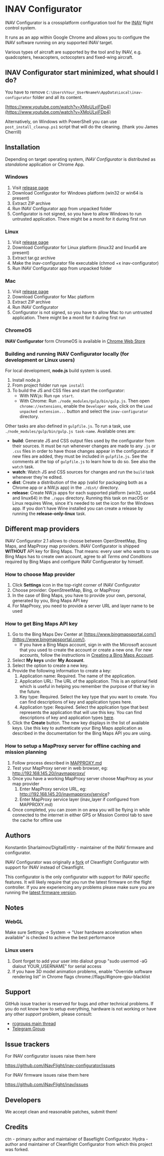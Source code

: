 # INAV Configurator

INAV Configurator is a crossplatform configuration tool for the [INAV](https://github.com/iNavFlight/inav) flight control system.

It runs as an app within Google Chrome and allows you to configure the INAV software running on any supported INAV target.

Various types of aircraft are supported by the tool and by INAV, e.g. quadcopters, hexacopters, octocopters and fixed-wing aircraft.

## INAV Configurator start minimized, what should I do?

You have to remove `C:\Users%Your_UserNname%\AppData\Local\inav-configurator` folder and all its content.

[https://www.youtube.com/watch?v=XMoULyiFDp4](https://www.youtube.com/watch?v=XMoULyiFDp4)

Alternatively, on Windows with PowerShell you can use `post_install_cleanup.ps1` script that will do the cleaning. (thank you James Cherrill)

## Installation

Depending on target operating system, _INAV Configurator_ is distributed as _standalone_ application or Chrome App.

### Windows

1. Visit [release page](https://github.com/iNavFlight/inav-configurator/releases)
1. Download Configurator for Windows platform (win32 or win64 is present)
1. Extract ZIP archive
1. Run INAV Configurator app from unpacked folder
1. Configurator is not signed, so you have to allow Windows to run untrusted application. There might be a monit for it during first run 

### Linux

1. Visit [release page](https://github.com/iNavFlight/inav-configurator/releases)
1. Download Configurator for Linux platform (linux32 and linux64 are present)
1. Extract tar.gz archive
1. Make the inav-configurator file executable (chmod +x inav-configurator)
1. Run INAV Configurator app from unpacked folder

### Mac

1. Visit [release page](https://github.com/iNavFlight/inav-configurator/releases)
1. Download Configurator for Mac platform
1. Extract ZIP archive
1. Run INAV Configurator
1. Configurator is not signed, so you have to allow Mac to run untrusted application. There might be a monit for it during first run 

### ChromeOS

**INAV Configurator** form ChromeOS is available in [Chrome Web Store](https://chrome.google.com/webstore/detail/inav-configurator/fmaidjmgkdkpafmbnmigkpdnpdhopgel)

### Building and running INAV Configurator locally (for development or Linux users)

For local development, **node.js** build system is used.

1. Install node.js
1. From project folder run `npm install`
1. To build the JS and CSS files and start the configurator:
    - With NW.js: Run `npm start`.
    - With Chrome: Run `./node_modules/gulp/bin/gulp.js`. Then open `chrome://extensions`, enable
    the `Developer mode`, click on the `Load unpacked extension...` button and select the `inav-configurator` directory.

Other tasks are also defined in `gulpfile.js`. To run a task, use `./node_modules/gulp/bin/gulp.js task-name`. Available ones are:

- **build**: Generate JS and CSS output files used by the configurator from their sources. It must be run whenever changes are made to any `.js` or `.css` files in order to have those changes appear
in the configurator. If new files are added, they must be included in `gulpfile.js`. See the comments at the top of `gulpfile.js` to learn how to do so. See also the `watch` task.
- **watch**: Watch JS and CSS sources for changes and run the `build` task whenever they're edited.
- **dist**: Create a distribution of the app (valid for packaging both as a Chrome app or a NW.js app)
in the `./dist/` directory.
- **release**: Create NW.js apps for each supported platform (win32, osx64 and linux64) in the `./apps`
directory. Running this task on macOS or Linux requires Wine, since it's needed to set the icon
for the Windows app. If you don't have Wine installed you can create a release by running the **release-only-linux** task.

## Different map providers

INAV Configurator 2.1 allows to choose between OpenStreetMap, Bing Maps, and MapProxy map providers. 
INAV Configurator is shipped **WITHOUT** API key for Bing Maps. That means: every user who wants to use Bing Maps has to create own account, agree to all _Terms and Conditions_ required by Bing Maps and configure INAV Configuerator by himself. 

### How to choose Map provider

1. Click **Settings** icon in the top-right corner of INAV Configurator
1. Choose provider: OpenStreetMap, Bing, or MapProxy
1. In the case of Bing Maps, you have to provide your own, personal, generated by you, Bing Maps API key
1. For MapProxy, you need to provide a server URL and layer name to be used

### How to get Bing Maps API key

1. Go to the Bing Maps Dev Center at [https://www.bingmapsportal.com/](https://www.bingmapsportal.com/). 
    * If you have a Bing Maps account, sign in with the Microsoft account that you used to create the account or create a new one. For new accounts, follow the instructions in [Creating a Bing Maps Account](https://msdn.microsoft.com/library/gg650598.aspx).
1. Select **My keys** under **My Account**.
1. Select the option to create a new key.
1. Provide the following information to create a key:
    1. Application name: Required. The name of the application.
    1. Application URL: The URL of the application. This is an optional field which is useful in helping you remember the purpose of that key in the future.
    1. Key type: Required. Select the key type that you want to create. You can find descriptions of key and application types here. 
    1. Application type: Required. Select the application type that best represents the application that will use this key. You can find descriptions of key and application types [here](https://www.microsoft.com/maps/create-a-bing-maps-key.aspx). 
1. Click the **Create** button. The new key displays in the list of available keys. Use this key to authenticate your Bing Maps application as described in the documentation for the Bing Maps API you are using.

### How to setup a MapProxy server for offline caching and mission planning
1. Follow process described in [MAPPROXY.md](MAPPROXY.md)
1. Test your MapProxy server in web browser, eg: http://192.168.145.20/inavmapproxy/
1. Once you have a working MapProxy server choose MapProxy as your map provider
	1. Enter MapProxy service URL, eg: http://192.168.145.20/inavmapproxy/service?
	1. Enter MapProxy service layer (inav_layer if configured from MAPPROXY.md)
1. Once completed, you can zoom in on area you will be flying in while connected to the internet in either GPS or Mission Control tab to save the cache for offline use

## Authors

Konstantin Sharlaimov/DigitalEntity - maintainer of the INAV firmware and configurator.

INAV Configurator was originally a [fork](#credits) of Cleanflight Configurator with support for INAV instead of Cleanflight.

This configurator is the only configurator with support for INAV specific features. It will likely require that you run the latest firmware on the flight controller.
If you are experiencing any problems please make sure you are running the [latest firmware version](https://github.com/iNavFlight/inav/releases).

## Notes

### WebGL

Make sure Settings -> System -> "User hardware acceleration when available" is checked to achieve the best performance

### Linux users

1. Dont forget to add your user into dialout group "sudo usermod -aG dialout YOUR_USERNAME" for serial access
2. If you have 3D model animation problems, enable "Override software rendering list" in Chrome flags chrome://flags/#ignore-gpu-blacklist

## Support

GitHub issue tracker is reserved for bugs and other technical problems. If you do not know how to setup
everything, hardware is not working or have any other _support_ problem, please consult:

* [rcgroups main thread](https://www.rcgroups.com/forums/showthread.php?2495732-Cleanflight-iNav-(navigation-rewrite)-project)
* [Telegram Group](https://t.me/INAVFlight)

## Issue trackers

For INAV configurator issues raise them here

https://github.com/iNavFlight/inav-configurator/issues

For INAV firmware issues raise them here

https://github.com/iNavFlight/inav/issues

## Developers

We accept clean and reasonable patches, submit them!

## Credits

ctn - primary author and maintainer of Baseflight Configurator.
Hydra - author and maintainer of Cleanflight Configurator from which this project was forked.
